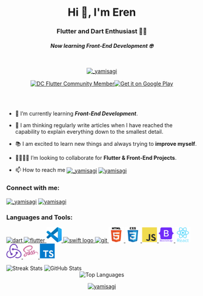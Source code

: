 <h1 align="center">Hi 👋, I'm Eren</h1>
<h3 align="center">Flutter and Dart Enthusiast 🤏🏻</h3>
<em><h4 align="center">Now learning Front-End Development 🤓</h4></em>
<br />

<p align="center"> <a href="https://twitter.com/_yamisagi" target="blank"><img src="https://img.shields.io/twitter/follow/_yamisagi?logo=twitter&style=for-the-badge" alt="_yamisagi" /></a> </p>

<p align="center"><a href="https://github.com/yamisagi"><img src="https://flutter-badge-generator.web.app/assets/assets/images/badges/dcfluttercommunity-member.svg" alt="DC Flutter Community Member" align="center" height="70" width="70" ></a><a href='https://play.google.com/store/apps/details?id=com.yamisagi.tood_em&pcampaignid=pcampaignidMKT-Other-global-all-co-prtnr-py-PartBadge-Mar2515-1'><img alt='Get it on Google Play' align="center" height="70" width="120" src='https://play.google.com/intl/en_us/badges/static/images/badges/en_badge_web_generic.png'/></a></p>
<br>
<br/>

- 🧠 I’m currently learning <em>**Front-End Development**</em>.

- 📝 I am thinking regularly write articles when I have reached the capability to explain everything down to the smallest detail.

- 📚 I am excited to learn new things and always trying to **improve myself**.

- 🫱🏻‍🫲🏻 I’m looking to collaborate for **Flutter & Front-End Projects**.

- 📫 How to reach me <a href="https://twitter.com/_yamisagi" target="blank"><img align="center" src="https://raw.githubusercontent.com/rahuldkjain/github-profile-readme-generator/master/src/images/icons/Social/twitter.svg" alt="_yamisagi" height="30" width="40" /></a> <a href="https://linkedin.com/in/yamisagi" target="blank"><img align="center" src="https://raw.githubusercontent.com/rahuldkjain/github-profile-readme-generator/master/src/images/icons/Social/linked-in-alt.svg" alt="yamisagi" height="30" width="40" /></a>

<h3 align="left">Connect with me:</h3>
<p align="left">
<a href="https://twitter.com/_yamisagi" target="blank"><img align="center" src="https://raw.githubusercontent.com/rahuldkjain/github-profile-readme-generator/master/src/images/icons/Social/twitter.svg" alt="_yamisagi" height="30" width="40" /></a>
<a href="https://linkedin.com/in/yamisagi" target="blank"><img align="center" src="https://raw.githubusercontent.com/rahuldkjain/github-profile-readme-generator/master/src/images/icons/Social/linked-in-alt.svg" alt="yamisagi" height="30" width="40" /></a>
</p>

<h3 align="left">Languages and Tools:</h3>
<p align="left"> <a href="https://dart.dev" target="_blank" rel="noreferrer"> <img src="https://www.vectorlogo.zone/logos/dartlang/dartlang-icon.svg" alt="dart" width="40" height="40"/> </a> <a href="https://flutter.dev" target="_blank" rel="noreferrer"> <img src="https://www.vectorlogo.zone/logos/flutterio/flutterio-icon.svg" alt="flutter" width="40" height="40"/> </a> <a href="https://code.visualstudio.com" target="_blank" rel="noreferrer"> <img src="https://github.com/devicons/devicon/blob/master/icons/vscode/vscode-original.svg" alt="vscode" width="40" height="40"/> </a> <a href="https://www.swift.com" target="_blank" rel="noreferrer">
<img src="https://cdn.jsdelivr.net/gh/devicons/devicon/icons/swift/swift-original.svg" height="40" width="40" alt="swift logo"/> </a>
<a href="https://git-scm.com/" target="_blank" rel="noreferrer"> <img src="https://www.vectorlogo.zone/logos/git-scm/git-scm-icon.svg" alt="git" width="40" height="40"/> </a>
<a href="https://www.w3.org/html/" target="_blank" rel="noreferrer"> <img src="https://raw.githubusercontent.com/devicons/devicon/master/icons/html5/html5-original-wordmark.svg" alt="html5" width="40" height="40"/> </a> <a href="https://www.w3schools.com/css/" target="_blank" rel="noreferrer"> <img src="https://raw.githubusercontent.com/devicons/devicon/master/icons/css3/css3-original-wordmark.svg" alt="css3" width="40" height="40"/> </a> <a href="https://developer.mozilla.org/en-US/docs/Web/JavaScript" target="_blank" rel="noreferrer"> <img src="https://raw.githubusercontent.com/devicons/devicon/master/icons/javascript/javascript-original.svg" alt="javascript" width="40" height="40"/> </a> <a href="https://getbootstrap.com" target="_blank" rel="noreferrer"> <img src="https://raw.githubusercontent.com/devicons/devicon/master/icons/bootstrap/bootstrap-plain-wordmark.svg" alt="bootstrap" width="40" height="40"/> </a> <a href="https://reactjs.org/" target="_blank" rel="noreferrer"> <img src="https://raw.githubusercontent.com/devicons/devicon/master/icons/react/react-original-wordmark.svg" alt="react" width="40" height="40"/> </a> <a href="https://redux.js.org" target="_blank" rel="noreferrer"> <img src="https://raw.githubusercontent.com/devicons/devicon/master/icons/redux/redux-original.svg" alt="redux" width="40" height="40"/> </a> <a href="https://sass-lang.com" target="_blank" rel="noreferrer"> <img src="https://raw.githubusercontent.com/devicons/devicon/master/icons/sass/sass-original.svg" alt="sass" width="40" height="40"/> </a> <a href="https://www.typescriptlang.org/" target="_blank" rel="noreferrer"> <img src="https://raw.githubusercontent.com/devicons/devicon/master/icons/typescript/typescript-original.svg" alt="typescript" width="40" height="40"/> </a>
</p>

<div align="left">
  <img src="https://github-readme-streak-stats.herokuapp.com/?user=yamisagi&theme=dark" alt="Streak Stats" style="display: inline-block;">
  <img src="https://github-readme-stats.vercel.app/api?username=yamisagi&show_icons=true&locale=en&theme=dark" alt="GitHub Stats" style="display: inline-block;">
</div>
<div align="center"><img src="https://github-readme-stats.vercel.app/api/top-langs?username=yamisagi&show_icons=true&locale=en&layout=compact&theme=dark" alt="Top Languages"></div>

<p align="center"> <a href="https://github.com/yamisagi" target="blank"><img src="https://komarev.com/ghpvc/?username=yamisagi&label=Visitor%20Count&color=lightgrey&style=for-the-badge" alt="yamisagi"/></a></p> 
